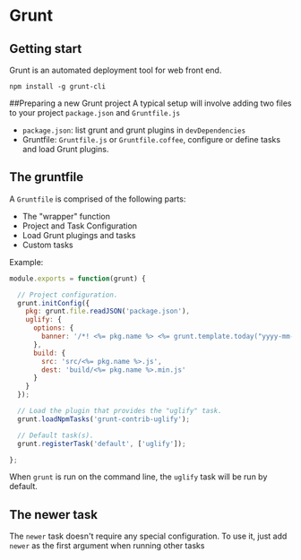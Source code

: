# Grunt
## Getting start
Grunt is an automated deployment tool for web front end. 

```
npm install -g grunt-cli
```
##Preparing a new Grunt project
A typical setup will involve adding two files to your project
`package.json` and `Gruntfile.js`

* `package.json`: list grunt and grunt plugins in `devDependencies`
* Gruntfile: `Gruntfile.js` or `Gruntfile.coffee`, configure or define
  tasks and load Grunt plugins.

## The gruntfile
A `Gruntfile` is comprised of the following parts:
* The "wrapper" function
* Project and Task Configuration
* Load Grunt plugings and tasks
* Custom tasks

Example:
```javascript
module.exports = function(grunt) {

  // Project configuration.
  grunt.initConfig({
    pkg: grunt.file.readJSON('package.json'),
    uglify: {
      options: {
        banner: '/*! <%= pkg.name %> <%= grunt.template.today("yyyy-mm-dd") %> */\n'
      },
      build: {
        src: 'src/<%= pkg.name %>.js',
        dest: 'build/<%= pkg.name %>.min.js'
      }
    }
  });

  // Load the plugin that provides the "uglify" task.
  grunt.loadNpmTasks('grunt-contrib-uglify');

  // Default task(s).
  grunt.registerTask('default', ['uglify']);

};
```
When `grunt` is run on the command line, the `uglify` task will be run by
default.

## The newer task
The `newer` task doesn't require any special configuration. To use it,
just add `newer` as the first argument when running other tasks
